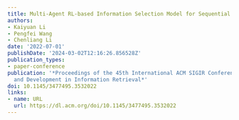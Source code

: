 ```yaml
---
title: Multi-Agent RL-based Information Selection Model for Sequential Recommendation
authors:
- Kaiyuan Li
- Pengfei Wang
- Chenliang Li
date: '2022-07-01'
publishDate: '2024-03-02T12:16:26.856528Z'
publication_types:
- paper-conference
publication: '*Proceedings of the 45th International ACM SIGIR Conference on Research
  and Development in Information Retrieval*'
doi: 10.1145/3477495.3532022
links:
- name: URL
  url: https://dl.acm.org/doi/10.1145/3477495.3532022
---
```

